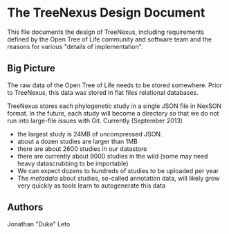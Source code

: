 # The TreeNexus Design Document

This file documents the design of TreeNexus, including requirements defined by
the Open Tree of Life community and software team and the reasons for various
"details of implementation".

## Big Picture

The raw data of the Open Tree of Life needs to be stored somewhere. Prior to
TreeNexus, this data was stored in flat files relational databases.

TreeNexus stores each phylogenetic study in a single JSON file in NexSON
format.  In the future, each study will become a directory so that we do not
run into large-file issues with Git. Currently (September 2013)

* the largest study is 24MB of uncompressed JSON.
* about a dozen studies are larger than 1MB
* there are about 2600 studies in our datastore
* there are currently about 8000 studies in the wild (some may need heavy datascrubbing to be importable)
* We can expect dozens to hundreds of studies to be uploaded per year
* The *metadata* about studies, so-called annotation data, will likely grow very quickly as tools learn to autogenerate this data

## Authors

Jonathan "Duke" Leto
